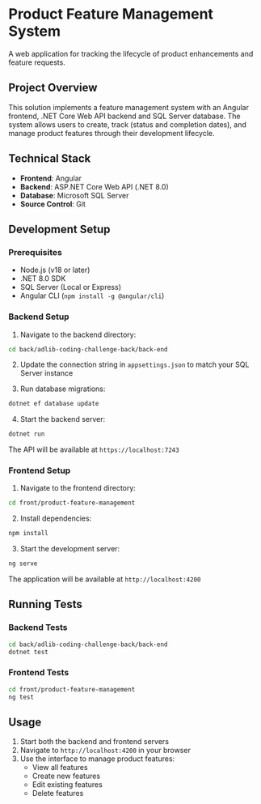 # Product Feature Management System

A web application for tracking the lifecycle of product enhancements and feature requests.

## Project Overview

This solution implements a feature management system with an Angular frontend, .NET Core Web API backend and SQL Server database. The system allows users to create, track (status and completion dates), and manage product features through their development lifecycle.

## Technical Stack

- **Frontend**: Angular
- **Backend**: ASP.NET Core Web API (.NET 8.0)
- **Database**: Microsoft SQL Server
- **Source Control**: Git

## Development Setup

### Prerequisites

- Node.js (v18 or later)
- .NET 8.0 SDK
- SQL Server (Local or Express)
- Angular CLI (`npm install -g @angular/cli`)

### Backend Setup

1. Navigate to the backend directory:

```bash
cd back/adlib-coding-challenge-back/back-end
```

2. Update the connection string in `appsettings.json` to match your SQL Server instance

3. Run database migrations:

```bash
dotnet ef database update
```

4. Start the backend server:

```bash
dotnet run
```

The API will be available at `https://localhost:7243`

### Frontend Setup

1. Navigate to the frontend directory:

```bash
cd front/product-feature-management
```

2. Install dependencies:

```bash
npm install
```

3. Start the development server:

```bash
ng serve
```

The application will be available at `http://localhost:4200`

## Running Tests

### Backend Tests

```bash
cd back/adlib-coding-challenge-back/back-end
dotnet test
```

### Frontend Tests

```bash
cd front/product-feature-management
ng test
```

## Usage

1. Start both the backend and frontend servers
2. Navigate to `http://localhost:4200` in your browser
3. Use the interface to manage product features:
   - View all features
   - Create new features
   - Edit existing features
   - Delete features
